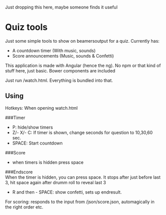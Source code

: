 Just dropping this here, maybe someone finds it useful

# Quiz tools

Just some simple tools to show on beamersoutput for a quiz.
Currently has:
  - A countdown timer   (With music, sounds)
  - Score announcements (Music, sounds & Confetti)

This application is made with Angular (hence the ng). No npm or that kind of stuff here, just basic.
Bower components are included

Just run /watch.html. Everything is bundled into that.

## Using

Hotkeys:
When opening watch.html

###Timer
  - P:   hide/show timers
  - Z/- X/- C: If timer is shown, change seconds for question to 10,30,60 sec.
  - SPACE: Start countdown

###Score
  - when timers is hidden press space

###Endscore  
When the timer is hidden, you can press space. It stops after just before last 3, hit space again after drumm roll to reveal last 3
  - R and then - SPACE: show confetti, sets up endresult.


For scoring: responds to the input from /json/score.json, automagically in the right order etc.

